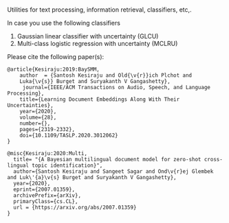 # 
Utilities for text processing, information retrieval, classifiers, etc,.

In case you use the following classifiers
1. Gaussian linear classifier with uncertainty (GLCU)
2. Multi-class logistic regression with uncertainty (MCLRU)

Please cite the following paper(s):

```
@article{Kesiraju:2019:BaySMM,
	author  = {Santosh Kesiraju and Old{\v{r}}ich Plchot and
	Luka{\v{s}} Burget and Suryakanth V Gangashetty},
	 journal={IEEE/ACM Transactions on Audio, Speech, and Language Processing},
	title={Learning Document Embeddings Along With Their Uncertainties},
	year={2020},
	volume={28},
	number={},
	pages={2319-2332},
	doi={10.1109/TASLP.2020.3012062}
}

@misc{Kesiraju:2020:Multi,
  title= "{A Bayesian multilingual document model for zero-shot cross-lingual topic identification}",
  author={Santosh Kesiraju and Sangeet Sagar and Ond\v{r}ej Glembek and Luk\'{a}\v{s} Burget and Suryakanth V Gangashetty},
  year={2020},
  eprint={2007.01359},
  archivePrefix={arXiv},
  primaryClass={cs.CL},
  url = {https://arxiv.org/abs/2007.01359}
}
```
